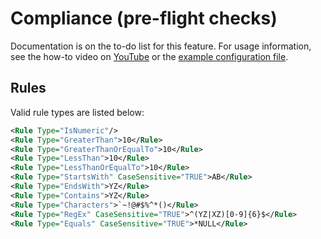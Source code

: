 # Compliance (pre-flight checks)

Documentation is on the to-do list for this feature. For usage information, see the how-to video on [YouTube](https://youtu.be/RiOLjTdrd1U) or the [example configuration file](/Config_Examples/Config_Compliance.xml).

## Rules
Valid rule types are listed below:

```xml
<Rule Type="IsNumeric"/>
<Rule Type="GreaterThan">10</Rule>
<Rule Type="GreaterThanOrEqualTo">10</Rule>
<Rule Type="LessThan">10</Rule>
<Rule Type="LessThanOrEqualTo">10</Rule>
<Rule Type="StartsWith" CaseSensitive="TRUE">AB</Rule>
<Rule Type="EndsWith">YZ</Rule>
<Rule Type="Contains">YZ</Rule>
<Rule Type="Characters">`~!@#$%^*()</Rule>
<Rule Type="RegEx" CaseSensitive="TRUE">^(YZ|XZ)[0-9]{6}$</Rule>
<Rule Type="Equals" CaseSensitive="TRUE">*NULL</Rule>
```